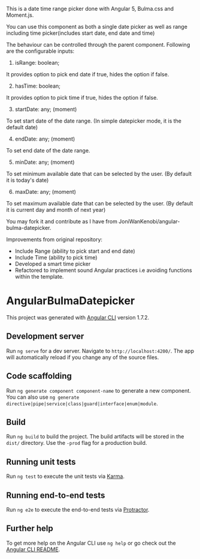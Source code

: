 This is a date time range picker done with Angular 5, Bulma.css and Moment.js. 

You can use this component as both a single date picker as well as range including time picker(includes start date, end date and time)

The behaviour can be controlled through the parent component. Following are the configurable inputs:

1) isRange: boolean;

  It provides option to pick end date if true, hides the option if false.

2) hasTime: boolean;

  It provides option to pick time if true, hides the option if false.

3) startDate: any; (moment)
  
  To set start date of the date range. (In simple datepicker mode, it is the default date)

4) endDate: any; (moment)

  To set end date of the date range.
  
5) minDate: any; (moment)
  
  To set minimum available date that can be selected by the user. (By default it is today's date)

6) maxDate: any; (moment)
  
  To set maximum available date that can be selected by the user. (By default it is current day and month of next year)
  

You may fork it and contribute as I have from JoniWanKenobi/angular-bulma-datepicker. 

Improvements from original repository:
- Include Range (ability to pick start and end date)
- Include Time (ability to pick time)
- Developed a smart time picker
- Refactored to implement sound Angular practices i.e avoiding functions within the template.


# AngularBulmaDatepicker

This project was generated with [Angular CLI](https://github.com/angular/angular-cli) version 1.7.2.

## Development server

Run `ng serve` for a dev server. Navigate to `http://localhost:4200/`. The app will automatically reload if you change any of the source files.

## Code scaffolding

Run `ng generate component component-name` to generate a new component. You can also use `ng generate directive|pipe|service|class|guard|interface|enum|module`.

## Build

Run `ng build` to build the project. The build artifacts will be stored in the `dist/` directory. Use the `-prod` flag for a production build.

## Running unit tests

Run `ng test` to execute the unit tests via [Karma](https://karma-runner.github.io).

## Running end-to-end tests

Run `ng e2e` to execute the end-to-end tests via [Protractor](http://www.protractortest.org/).

## Further help

To get more help on the Angular CLI use `ng help` or go check out the [Angular CLI README](https://github.com/angular/angular-cli/blob/master/README.md).
